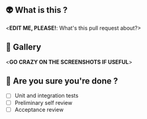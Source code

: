 ## 👽 What is this ?
<**EDIT ME, PLEASE!**: What's this pull request about?>

## 📸 Gallery
<**GO CRAZY ON THE SCREENSHOTS IF USEFUL**>

## 👀 Are you sure you're done ?
- [ ] Unit and integration tests
- [ ] Preliminary self review
- [ ] Acceptance review